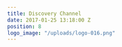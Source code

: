 ```yaml
---
title: Discovery Channel
date: 2017-01-25 13:18:00 Z
position: 8
logo_image: "/uploads/logo-016.png"
---
```


